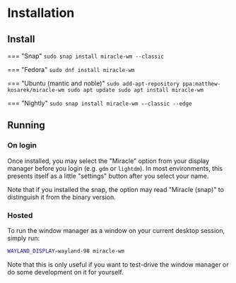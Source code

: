 # Installation

## Install
=== "Snap"
    ```
    sudo snap install miracle-wm --classic
    ```

=== "Fedora"
    ```
    sudo dnf install miracle-wm
    ```
    
=== "Ubuntu (mantic and noble)"
    ```
    sudo add-apt-repository ppa:matthew-kosarek/miracle-wm
    sudo apt update
    sudo apt install miracle-wm
    ```

=== "Nightly"
    ```
    sudo snap install miracle-wm --classic --edge
    ```

## Running
### On login

Once installed, you may select the "Miracle" option from your display manager before you login (e.g. `gdm` or `lightdm`). In most environments, this presents itself as a little "settings" button after you select your name.

Note that if you installed the snap, the option may read "Miracle (snap)" to distinguish it from the binary version.

### Hosted

To run the window manager as a window on your current desktop session, simply run:

```sh
WAYLAND_DISPLAY=wayland-98 miracle-wm
```

Note that this is only useful if you want to test-drive the window manager or do some development on it for yourself.
